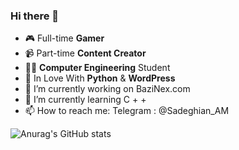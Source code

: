 ### Hi there 👋

- 🎮 Full-time **Gamer** 
- 📹 Part-time **Content Creator** 
- 👨‍💻 **Computer Engineering** Student 
- 👀 In Love With **Python** & **WordPress**
- 🔭 I’m currently working on BaziNex.com
- 🌱 I’m currently learning C + +
- 📫 How to reach me: Telegram : @Sadeghian_AM

<!--
**SadeghianAM/SadeghianAM** is a ✨ _special_ ✨ repository because its `README.md` (this file) appears on your GitHub profile.
Here are some ideas to get you started:
- 👯 I’m looking to collaborate on ...
- 🤔 I’m looking for help with ...
- 💬 Ask me about ...
- 😄 Pronouns: ...
- ⚡ Fun fact: ...
-->
![Anurag's GitHub stats](https://github-readme-stats.vercel.app/api?username=SadeghianAM&show_icons=true&theme=dark)
